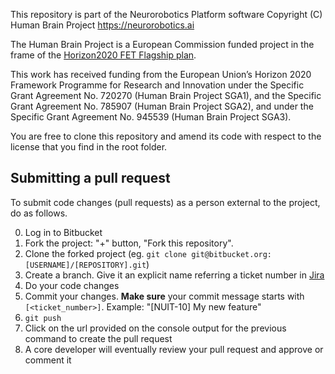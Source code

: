 This repository is part of the Neurorobotics Platform software
Copyright (C) Human Brain Project
https://neurorobotics.ai

The Human Brain Project is a European Commission funded project
in the frame of the [Horizon2020 FET Flagship plan](http://ec.europa.eu/programmes/horizon2020/en/h2020-section/fet-flagships).

This work has received funding from the European Union’s Horizon 2020 Framework Programme for Research and Innovation under the Specific Grant Agreement No. 720270 (Human Brain Project SGA1), and the Specific Grant Agreement No. 785907 (Human Brain Project SGA2), and under the Specific Grant Agreement No. 945539 (Human Brain Project SGA3).

You are free to clone this repository and amend its code with respect to
the license that you find in the root folder.

## Submitting a pull request

To submit code changes (pull requests) as a person external to the project, do as follows.

0. Log in to Bitbucket
1. Fork the project: "+" button, "Fork this repository".
2. Clone the forked project (eg. ```git clone git@bitbucket.org:[USERNAME]/[REPOSITORY].git```)
3. Create a branch. Give it an explicit name referring a ticket number in [Jira](https://hbpneurorobotics.atlassian.net)
4. Do your code changes
5. Commit your changes. 
  **Make sure** your commit message starts with ```[<ticket_number>]```.
   Example: "[NUIT-10] My new feature"
6. ```git push```
7. Click on the url provided on the console output for the previous command to create the pull request
8. A core developer will eventually review your pull request and approve or comment it

